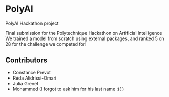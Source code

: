 # PolyAI
PolyAI Hackathon project

Final submission for the Polytechnique Hackathon on Artificial Intelligence
We trained a model from scratch using external packages, and ranked 5 on 28 for the challenge we competed for!

## Contributors
* Constance Prevot
* Réda Alidrissi-Omari
* Julia Grenet
* Mohammed (I forgot to ask him for his last name :(( )
